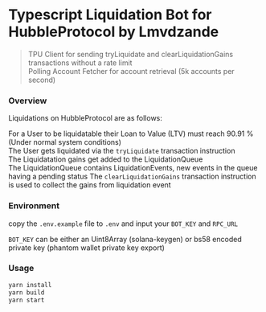 # Typescript Liquidation Bot for HubbleProtocol by Lmvdzande


> TPU Client for sending tryLiquidate and clearLiquidationGains transactions without a rate limit  
> Polling Account Fetcher for account retrieval (5k accounts per second)  



### Overview

Liquidations on HubbleProtocol are as follows:

For a User to be liquidatable their Loan to Value (LTV) must reach 90.91 % (Under normal system conditions)  
The User gets liquidated via the `tryLiquidate` transaction instruction  
The Liquidatation gains get added to the LiquidationQueue  
The LiquidationQueue contains LiquidationEvents, new events in the queue having a pending status
The `clearLiquidationGains` transaction instruction is used to collect the gains from liquidation event  


### Environment

copy the `.env.example` file to `.env` and input your `BOT_KEY` and `RPC_URL`  

`BOT_KEY` can be either an Uint8Array (solana-keygen) or bs58 encoded private key (phantom wallet private key export)  

### Usage

```bash
yarn install
yarn build
yarn start
```
